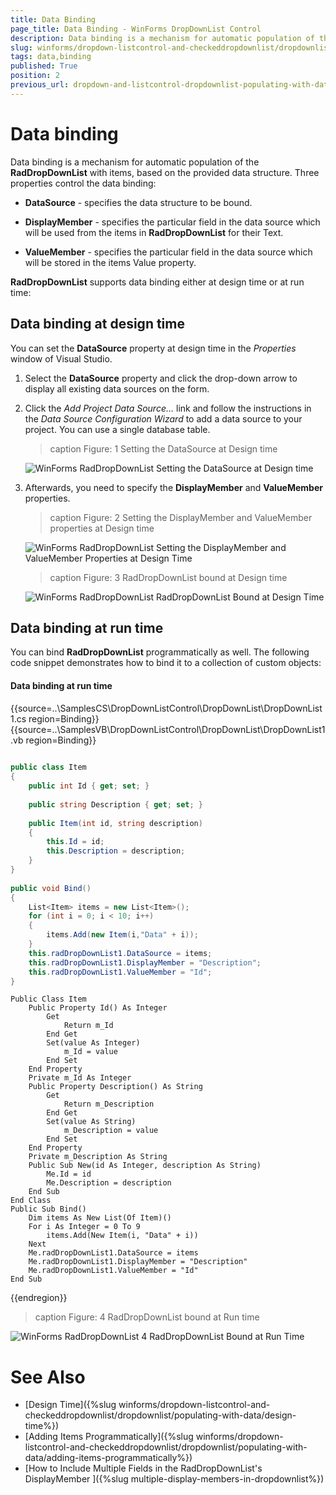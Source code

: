```yaml
---
title: Data Binding
page_title: Data Binding - WinForms DropDownList Control
description: Data binding is a mechanism for automatic population of the DropDownList with items, based on the provided data structure. 
slug: winforms/dropdown-listcontrol-and-checkeddropdownlist/dropdownlist/populating-with-data/data-binding
tags: data,binding
published: True
position: 2
previous_url: dropdown-and-listcontrol-dropdownlist-populating-with-data-data-binding
---
```


# Data binding
 
Data binding is a mechanism for automatic population of the __RadDropDownList__ with items, based on the provided data structure. Three properties control the data binding:

* __DataSource__ - specifies the data structure to be bound.
          

* __DisplayMember__ - specifies the particular field in the data source which will be used from the items in __RadDropDownList__ for their Text.
          

* __ValueMember__ - specifies the particular field in the data source which will be stored in the items Value property.
          
__RadDropDownList__ supports data binding either at design time or at run time:

## Data binding at design time

You can set the __DataSource__ property at design time in the *Properties* window of Visual Studio.

1. Select the __DataSource__ property and click the drop-down arrow to display all existing data sources on the form. 

1. Click the *Add Project Data Source…* link and follow the instructions in the *Data Source Configuration Wizard*  to add a data source to your project. You can use a single database table. 

	>caption Figure: 1 Setting the DataSource at Design time

	![WinForms RadDropDownList Setting the DataSource at Design time](images/dropdown-and-listcontrol-dropdownlist-populating-with-data-data-binding001.png)

1. Afterwards, you need to specify the __DisplayMember__ and __ValueMember__ properties.

	>caption Figure: 2 Setting the DisplayMember and ValueMember properties at Design time

	![WinForms RadDropDownList Setting the DisplayMember and ValueMember Properties at Design Time](images/dropdown-and-listcontrol-dropdownlist-populating-with-data-data-binding002.png)

	>caption Figure: 3 RadDropDownList bound at Design time

	![WinForms RadDropDownList RadDropDownList Bound at Design Time](images/dropdown-and-listcontrol-dropdownlist-populating-with-data-data-binding003.png)

## Data binding at run time

You can bind __RadDropDownList__ programmatically as well. The following code snippet demonstrates how to bind it to a collection of custom objects:

#### Data binding at run time 

{{source=..\SamplesCS\DropDownListControl\DropDownList\DropDownList1.cs region=Binding}} 
{{source=..\SamplesVB\DropDownListControl\DropDownList\DropDownList1.vb region=Binding}} 

````C#
    
public class Item
{
    public int Id { get; set; }
    
    public string Description { get; set; }
        
    public Item(int id, string description)
    {
        this.Id = id;
        this.Description = description;
    }
}
    
public void Bind()
{
    List<Item> items = new List<Item>();
    for (int i = 0; i < 10; i++)
    {
        items.Add(new Item(i,"Data" + i));
    }
    this.radDropDownList1.DataSource = items;
    this.radDropDownList1.DisplayMember = "Description";
    this.radDropDownList1.ValueMember = "Id";
}

````
````VB.NET
Public Class Item
    Public Property Id() As Integer
        Get
            Return m_Id
        End Get
        Set(value As Integer)
            m_Id = value
        End Set
    End Property
    Private m_Id As Integer
    Public Property Description() As String
        Get
            Return m_Description
        End Get
        Set(value As String)
            m_Description = value
        End Set
    End Property
    Private m_Description As String
    Public Sub New(id As Integer, description As String)
        Me.Id = id
        Me.Description = description
    End Sub
End Class
Public Sub Bind()
    Dim items As New List(Of Item)()
    For i As Integer = 0 To 9
        items.Add(New Item(i, "Data" + i))
    Next
    Me.radDropDownList1.DataSource = items
    Me.radDropDownList1.DisplayMember = "Description"
    Me.radDropDownList1.ValueMember = "Id"
End Sub

````

{{endregion}} 
 
>caption Figure: 4 RadDropDownList bound at Run time

![WinForms RadDropDownList 4 RadDropDownList Bound at Run Time](images/dropdown-and-listcontrol-dropdownlist-populating-with-data-data-binding004.png)

# See Also

* [Design Time]({%slug winforms/dropdown-listcontrol-and-checkeddropdownlist/dropdownlist/populating-with-data/design-time%})
* [Adding Items Programmatically]({%slug winforms/dropdown-listcontrol-and-checkeddropdownlist/dropdownlist/populating-with-data/adding-items-programmatically%})
* [How to Include Multiple Fields in the RadDropDownList's DisplayMember ]({%slug multiple-display-members-in-dropdownlist%})
